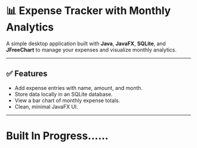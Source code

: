 # 📊 Expense Tracker with Monthly Analytics

A simple desktop application built with **Java**, **JavaFX**, **SQLite**, and **JFreeChart** to manage your expenses and visualize monthly analytics.

---

## ✅ Features

- Add expense entries with name, amount, and month.
- Store data locally in an SQLite database.
- View a bar chart of monthly expense totals.
- Clean, minimal JavaFX UI.

---
# Built In Progress......
